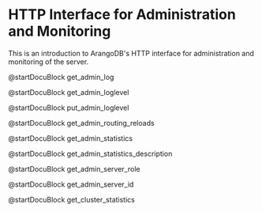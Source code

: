 HTTP Interface for Administration and Monitoring
================================================


This is an introduction to ArangoDB's HTTP interface for administration and
monitoring of the server.

<!-- lib/Admin/RestAdminLogHandler.cpp -->

@startDocuBlock get_admin_log

@startDocuBlock get_admin_loglevel

@startDocuBlock put_admin_loglevel


<!-- js/actions/api-system.js -->

@startDocuBlock get_admin_routing_reloads


<!-- js/actions/api-system.js -->

@startDocuBlock get_admin_statistics


<!-- js/actions/api-system.js -->

@startDocuBlock get_admin_statistics_description


<!-- js/actions/api-system.js -->

@startDocuBlock get_admin_server_role

<!-- js/actions/api-system.js -->

@startDocuBlock get_admin_server_id

<!-- js/actions/api-cluster.js -->

@startDocuBlock get_cluster_statistics
